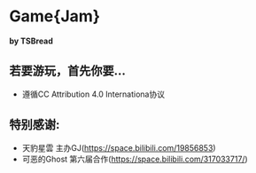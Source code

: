 # Game{Jam}
**by TSBread**

## 若要游玩，首先你要…
* 遵循CC Attribution 4.0 Internationa协议

## 特别感谢:
* 天豹星雲 主办GJ(https://space.bilibili.com/19856853)
* 可恶的Ghost 第六届合作(https://space.bilibili.com/317033717/)
